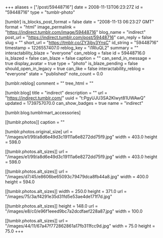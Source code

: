 +++
aliases = ["/post/59448716"]
date = 2008-11-13T06:23:27Z
id = "59448716"
type = "tumblr-photo"

[tumblr]
is_blocks_post_format = false
date = "2008-11-13 06:23:27 GMT"
format = "html"
image_permalink = "https://indirect.tumblr.com/image/59448716"
blog_name = "indirect"
post_url = "https://indirect.tumblr.com/post/59448716"
can_reply = false
slug = ""
short_url = "https://tmblr.co/ZY3jby3YnsC"
id_string = "59448716"
timestamp = 1226557407.0
reblog_key = "i1RluQL2"
summary = ""
interactability_blaze = "everyone"
can_reblog = false
id = 59448716.0
is_blazed = false
can_blaze = false
caption = ""
can_send_in_message = true
display_avatar = true
type = "photo"
is_blaze_pending = false
should_open_in_legacy = true
can_like = false
interactability_reblog = "everyone"
state = "published"
note_count = 0.0

[tumblr.reblog]
comment = ""
tree_html = ""

[tumblr.blog]
title = "indirect"
description = ""
url = "https://indirect.tumblr.com/"
uuid = "t:PgyUJU3SA2Klwyt81UWAwQ"
updated = 1739757070.0
can_show_badges = true
name = "indirect"

[tumblr.blog.tumblrmart_accessories]

[[tumblr.photos]]
caption = ""

[tumblr.photos.original_size]
url = "/images/e1/99/a8d6e49d3c19111a6e8272dd75f9.jpg"
width = 403.0
height = 598.0

[[tumblr.photos.alt_sizes]]
url = "/images/e1/99/a8d6e49d3c19111a6e8272dd75f9.jpg"
width = 403.0
height = 598.0

[[tumblr.photos.alt_sizes]]
url = "/images/d7/45/e8606be65093c79479dca8fb44a8.jpg"
width = 400.0
height = 594.0

[[tumblr.photos.alt_sizes]]
width = 250.0
height = 371.0
url = "/images/75/3a/f4291e35d31fd5e53ae4de171f7d.jpg"

[[tumblr.photos.alt_sizes]]
height = 148.0
url = "/images/e8/c0/e96f1eeed9bc7a2dcdfaef228a87.jpg"
width = 100.0

[[tumblr.photos.alt_sizes]]
url = "/images/44/11/67a47f772862861a17fb311fcc9d.jpg"
width = 75.0
height = 75.0
+++
